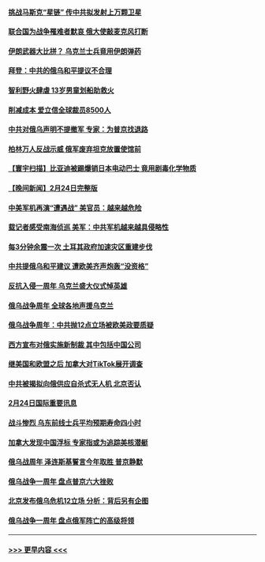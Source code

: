 #### [挑战马斯克“星链” 传中共拟发射上万颗卫星](../pages/prog202/a103657099.md?t=02260043) 
#### [联合国为战争罹难者默哀 俄大使敲麦克风打断](../pages/prog202/a103657127.md?t=02260043) 
#### [伊朗武器大比拼？ 乌克兰士兵竟用伊朗弹药](../pages/prog202/a103657102.md?t=02260043) 
#### [拜登：中共的俄乌和平提议不合理](../pages/prog202/a103657095.md?t=02260043) 
#### [智利野火肆虐 13岁男童划船助救火](../pages/prog202/a103657067.md?t=02260043) 
#### [削减成本 爱立信全球裁员8500人](../pages/prog202/a103657029.md?t=02260043) 
#### [中共对俄乌声明不提撤军 专家：为普京找退路](../pages/prog202/a103657015.md?t=02260043) 
#### [柏林万人反战示威 俄军废弃坦克放置使馆前](../pages/prog202/a103656976.md?t=02260043) 
#### [【寰宇扫描】比亚迪被踢爆销日本电动巴士 竟用剧毒化学物质](../pages/prog202/a103656898.md?t=02260043) 
#### [【晚间新闻】2月24日完整版](../pages/prog202/a103656903.md?t=02260043) 
#### [中美军机再演“遭遇战” 美官员：越来越危险](../pages/prog202/a103656919.md?t=02260043) 
#### [载记者感受南海侦巡 美军：中共军机越来越具侵略性](../pages/prog202/a103656922.md?t=02260043) 
#### [每3分钟余震一次 土耳其政府加速灾区重建步伐](../pages/prog202/a103656875.md?t=02260043) 
#### [中共提俄乌和平建议 遭欧美齐声炮轰“没资格”](../pages/prog202/a103656778.md?t=02260043) 
#### [反抗入侵一周年 乌克兰盛大仪式悼英雄](../pages/prog202/a103656772.md?t=02260043) 
#### [俄乌战争周年 全球各地声援乌克兰](../pages/prog202/a103656776.md?t=02260043) 
#### [俄乌战争周年：中共抛12点立场被欧美政要质疑](../pages/prog202/a103656643.md?t=02260043) 
#### [西方宣布对俄实施新制裁 其中包括中国公司](../pages/prog202/a103656620.md?t=02260043) 
#### [继美国和欧盟之后 加拿大对TikTok展开调查](../pages/prog202/a103656561.md?t=02260043) 
#### [中共被揭拟向俄供应自杀式无人机 北京否认](../pages/prog202/a103656492.md?t=02260043) 
#### [2月24日国际重要讯息](../pages/prog202/a103656443.md?t=02260043) 
#### [战斗惨烈 乌东前线士兵平均预期寿命四小时](../pages/prog202/a103656429.md?t=02260043) 
#### [加拿大发现中国浮标 专家指或为追踪美核潜艇](../pages/prog202/a103656426.md?t=02260043) 
#### [俄乌战周年 泽连斯基誓言今年取胜 普京静默](../pages/prog202/a103656419.md?t=02260043) 
#### [俄乌战争一周年 盘点普京六大挫败](../pages/prog202/a103656407.md?t=02260043) 
#### [北京发布俄乌危机12立场 分析：背后另有企图](../pages/prog202/a103656396.md?t=02260043) 
#### [俄乌战争一周年 盘点俄军阵亡的高级将领](../pages/prog202/a103656346.md?t=02260043) 

----
#### [ >>> 更早内容 <<< ](../indexes/prog202-earlier.md)
